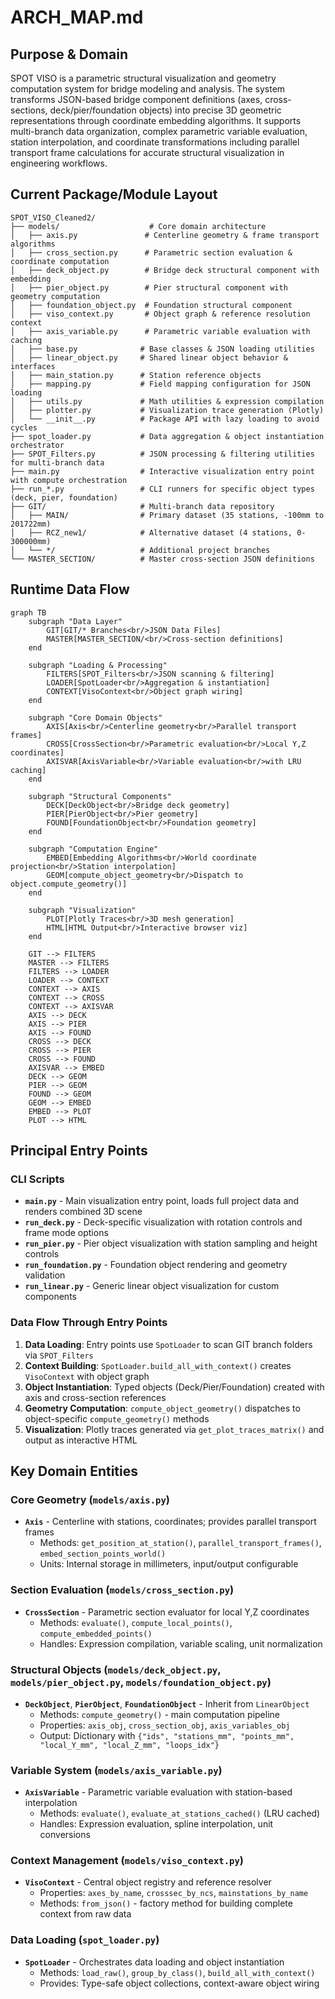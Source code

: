 # ARCH_MAP.md

## Purpose & Domain
SPOT VISO is a parametric structural visualization and geometry computation system for bridge modeling and analysis. The system transforms JSON-based bridge component definitions (axes, cross-sections, deck/pier/foundation objects) into precise 3D geometric representations through coordinate embedding algorithms. It supports multi-branch data organization, complex parametric variable evaluation, station interpolation, and coordinate transformations including parallel transport frame calculations for accurate structural visualization in engineering workflows.

## Current Package/Module Layout

```
SPOT_VISO_Cleaned2/
├── models/                    # Core domain architecture
│   ├── axis.py               # Centerline geometry & frame transport algorithms
│   ├── cross_section.py      # Parametric section evaluation & coordinate computation  
│   ├── deck_object.py        # Bridge deck structural component with embedding
│   ├── pier_object.py        # Pier structural component with geometry computation
│   ├── foundation_object.py  # Foundation structural component
│   ├── viso_context.py       # Object graph & reference resolution context
│   ├── axis_variable.py      # Parametric variable evaluation with caching
│   ├── base.py              # Base classes & JSON loading utilities
│   ├── linear_object.py     # Shared linear object behavior & interfaces
│   ├── main_station.py      # Station reference objects
│   ├── mapping.py           # Field mapping configuration for JSON loading
│   ├── utils.py             # Math utilities & expression compilation
│   ├── plotter.py           # Visualization trace generation (Plotly)
│   └── __init__.py          # Package API with lazy loading to avoid cycles
├── spot_loader.py           # Data aggregation & object instantiation orchestrator
├── SPOT_Filters.py          # JSON processing & filtering utilities for multi-branch data
├── main.py                  # Interactive visualization entry point with compute orchestration
├── run_*.py                 # CLI runners for specific object types (deck, pier, foundation)
├── GIT/                     # Multi-branch data repository
│   ├── MAIN/                # Primary dataset (35 stations, -100mm to 201722mm)
│   ├── RCZ_new1/            # Alternative dataset (4 stations, 0-300000mm)
│   └── */                   # Additional project branches
└── MASTER_SECTION/          # Master cross-section JSON definitions
```

## Runtime Data Flow

```mermaid
graph TB
    subgraph "Data Layer"
        GIT[GIT/* Branches<br/>JSON Data Files]
        MASTER[MASTER_SECTION/<br/>Cross-section definitions]
    end
    
    subgraph "Loading & Processing"
        FILTERS[SPOT_Filters<br/>JSON scanning & filtering]
        LOADER[SpotLoader<br/>Aggregation & instantiation]
        CONTEXT[VisoContext<br/>Object graph wiring]
    end
    
    subgraph "Core Domain Objects"
        AXIS[Axis<br/>Centerline geometry<br/>Parallel transport frames]
        CROSS[CrossSection<br/>Parametric evaluation<br/>Local Y,Z coordinates]
        AXISVAR[AxisVariable<br/>Variable evaluation<br/>with LRU caching]
    end
    
    subgraph "Structural Components"
        DECK[DeckObject<br/>Bridge deck geometry]
        PIER[PierObject<br/>Pier geometry]
        FOUND[FoundationObject<br/>Foundation geometry]
    end
    
    subgraph "Computation Engine"
        EMBED[Embedding Algorithms<br/>World coordinate projection<br/>Station interpolation]
        GEOM[compute_object_geometry<br/>Dispatch to object.compute_geometry()]
    end
    
    subgraph "Visualization"
        PLOT[Plotly Traces<br/>3D mesh generation]
        HTML[HTML Output<br/>Interactive browser viz]
    end
    
    GIT --> FILTERS
    MASTER --> FILTERS
    FILTERS --> LOADER
    LOADER --> CONTEXT
    CONTEXT --> AXIS
    CONTEXT --> CROSS
    CONTEXT --> AXISVAR
    AXIS --> DECK
    AXIS --> PIER  
    AXIS --> FOUND
    CROSS --> DECK
    CROSS --> PIER
    CROSS --> FOUND
    AXISVAR --> EMBED
    DECK --> GEOM
    PIER --> GEOM
    FOUND --> GEOM
    GEOM --> EMBED
    EMBED --> PLOT
    PLOT --> HTML
```

## Principal Entry Points

### CLI Scripts
- **`main.py`** - Main visualization entry point, loads full project data and renders combined 3D scene
- **`run_deck.py`** - Deck-specific visualization with rotation controls and frame mode options  
- **`run_pier.py`** - Pier object visualization with station sampling and height controls
- **`run_foundation.py`** - Foundation object rendering and geometry validation
- **`run_linear.py`** - Generic linear object visualization for custom components

### Data Flow Through Entry Points
1. **Data Loading**: Entry points use `SpotLoader` to scan GIT branch folders via `SPOT_Filters`
2. **Context Building**: `SpotLoader.build_all_with_context()` creates `VisoContext` with object graph
3. **Object Instantiation**: Typed objects (Deck/Pier/Foundation) created with axis and cross-section references
4. **Geometry Computation**: `compute_object_geometry()` dispatches to object-specific `compute_geometry()` methods
5. **Visualization**: Plotly traces generated via `get_plot_traces_matrix()` and output as interactive HTML

## Key Domain Entities

### Core Geometry (`models/axis.py`)
- **`Axis`** - Centerline with stations, coordinates; provides parallel transport frames
  - Methods: `get_position_at_station()`, `parallel_transport_frames()`, `embed_section_points_world()`
  - Units: Internal storage in millimeters, input/output configurable

### Section Evaluation (`models/cross_section.py`)  
- **`CrossSection`** - Parametric section evaluator for local Y,Z coordinates
  - Methods: `evaluate()`, `compute_local_points()`, `compute_embedded_points()`
  - Handles: Expression compilation, variable scaling, unit normalization

### Structural Objects (`models/deck_object.py`, `models/pier_object.py`, `models/foundation_object.py`)
- **`DeckObject`**, **`PierObject`**, **`FoundationObject`** - Inherit from `LinearObject`
  - Methods: `compute_geometry()` - main computation pipeline
  - Properties: `axis_obj`, `cross_section_obj`, `axis_variables_obj` 
  - Output: Dictionary with `{"ids", "stations_mm", "points_mm", "local_Y_mm", "local_Z_mm", "loops_idx"}`

### Variable System (`models/axis_variable.py`)
- **`AxisVariable`** - Parametric variable evaluation with station-based interpolation
  - Methods: `evaluate()`, `evaluate_at_stations_cached()` (LRU cached)
  - Handles: Expression evaluation, spline interpolation, unit conversions

### Context Management (`models/viso_context.py`)
- **`VisoContext`** - Central object registry and reference resolver
  - Properties: `axes_by_name`, `crosssec_by_ncs`, `mainstations_by_name`
  - Methods: `from_json()` - factory method for building complete context from raw data

### Data Loading (`spot_loader.py`)
- **`SpotLoader`** - Orchestrates data loading and object instantiation
  - Methods: `load_raw()`, `group_by_class()`, `build_all_with_context()`
  - Provides: Type-safe object collections, context-aware object wiring
